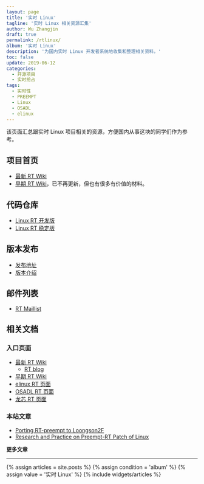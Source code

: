 ```yaml
---
layout: page
title: '实时 Linux'
tagline: '实时 Linux 相关资源汇集'
author: Wu Zhangjin
draft: true
permalink: /rtlinux/
album: '实时 Linux'
description: '为国内实时 Linux 开发者系统地收集和整理相关资料。'
toc: false
update: 2019-06-12
categories:
  - 开源项目
  - 实时抢占
tags:
  - 实时性
  - PREEMPT
  - Linux
  - OSADL
  - elinux
---
```


该页面汇总跟实时 Linux 项目相关的资源，方便国内从事这块的同学们作为参考。

## 项目首页

  * [最新 RT Wiki](https://wiki.linuxfoundation.org/realtime/start)
  * [早期 RT Wiki](http://rt.wiki.kernel.org/)，已不再更新，但也有很多有价值的材料。

## 代码仓库

  * [Linux RT 开发版](https://git.kernel.org/pub/scm/linux/kernel/git/rt/linux-rt-devel.git)
  * [Linux RT 稳定版](https://git.kernel.org/pub/scm/linux/kernel/git/rt/linux-stable-rt.git/)

## 版本发布

  * [发布地址](https://cdn.kernel.org/pub/linux/kernel/projects/rt/)
  * [版本介绍](https://wiki.linuxfoundation.org/realtime/preempt_rt_versions)

## 邮件列表

  * [RT Maillist](https://wiki.linuxfoundation.org/realtime/communication/mailinglists)

## 相关文档

### 入口页面

  * [最新 RT Wiki](https://wiki.linuxfoundation.org/realtime/documentation/start)
    * [RT blog](https://wiki.linuxfoundation.org/realtime/rtl/blog)
  * [早期 RT Wiki](http://rt.wiki.kernel.org/)
  * [elinux RT 页面](https://elinux.org/Real_Time)
  * [OSADL RT 页面](https://www.osadl.org/Realtime-Linux.projects-realtime-linux.0.html)
  * [龙芯 RT 页面](/preempt-rt-4-loongson/)

### 本站文章

  * [Porting RT-preempt to Loongson2F][1]
  * [Research and Practice on Preempt-RT Patch of Linux][2]

**更多文章**

<hr>

<section id="home">
  {% assign articles = site.posts %}
  {% assign condition = 'album' %}
  {% assign value = '实时 Linux' %}
  {% include widgets/articles %}
</section>


[1]: http://lwn.net/images/conf/rtlws11/papers/proc/p14.pdf
[2]: /wp-content/uploads/2015/11/linux-preempt-rt-research-and-practice.pdf
